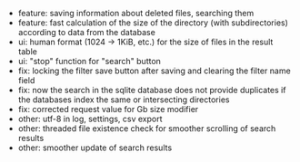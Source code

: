 * feature: saving information about deleted files, searching them
* feature: fast calculation of the size of the directory (with subdirectories) according to data from the database
* ui: human format (1024 -> 1KiB, etc.) for the size of files in the result table
* ui: "stop" function for "search" button
* fix: locking the filter save button after saving and clearing the filter name field
* fix: now the search in the sqlite database does not provide duplicates if the databases index the same or intersecting directories
* fix: corrected request value for Gb size modifier
* other: utf-8 in log, settings, csv export
* other: threaded file existence check for smoother scrolling of search results
* other: smoother update of search results
